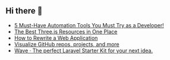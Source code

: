 ## Hi there 👋

<!--
**ahmadmunib/ahmadmunib** is a ✨ _special_ ✨ repository because its `README.md` (this file) appears on your GitHub profile.

Here are some ideas to get you started:

- 🔭 I’m currently working on ...
- 🌱 I’m currently learning ...
- 👯 I’m looking to collaborate on ...
- 🤔 I’m looking for help with ...
- 💬 Ask me about ...
- 📫 How to reach me: ...
- 😄 Pronouns: ...
- ⚡ Fun fact: ...
-->

<!-- daily.dev BOOKMARKS:START -->
- [5 Must-Have Automation Tools You Must Try as a Developer!](https://app.daily.dev/posts/nd59HRNZV?utm_source=rss&utm_medium=bookmarks&utm_campaign=Pkz0XOXGkQ9Ucdi5Fo1gY)
- [The Best Three.js Resources in One Place](https://app.daily.dev/posts/RqlFnAGje?utm_source=rss&utm_medium=bookmarks&utm_campaign=Pkz0XOXGkQ9Ucdi5Fo1gY)
- [How to Rewrite a Web Application](https://app.daily.dev/posts/GFGIjW81Z?utm_source=rss&utm_medium=bookmarks&utm_campaign=Pkz0XOXGkQ9Ucdi5Fo1gY)
- [Visualize GitHub repos, projects, and more](https://app.daily.dev/posts/5sRUt90IK?utm_source=rss&utm_medium=bookmarks&utm_campaign=Pkz0XOXGkQ9Ucdi5Fo1gY)
- [Wave · The perfect Laravel Starter Kit for your next idea.](https://app.daily.dev/posts/FI9WUPebU?utm_source=rss&utm_medium=bookmarks&utm_campaign=Pkz0XOXGkQ9Ucdi5Fo1gY)
<!-- daily.dev BOOKMARKS:END -->
